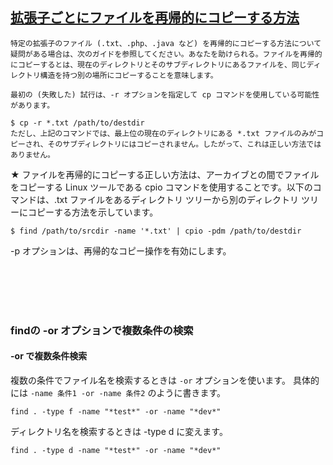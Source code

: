 ## [拡張子ごとにファイルを再帰的にコピーする方法](https://tex2e.github.io/blog/shell/find-name-or)

```
特定の拡張子のファイル (.txt、.php、.java など) を再帰的にコピーする方法について疑問がある場合は、次のガイドを参照してください。あなたを助けられる。ファイルを再帰的にコピーするとは、現在のディレクトリとそのサブディレクトリにあるファイルを、同じディレクトリ構造を持つ別の場所にコピーすることを意味します。

最初の (失敗した) 試行は、-r オプションを指定して cp コマンドを使用している可能性があります。

$ cp -r *.txt /path/to/destdir
ただし、上記のコマンドでは、最上位の現在のディレクトリにある *.txt ファイルのみがコピーされ、そのサブディレクトリにはコピーされません。したがって、これは正しい方法ではありません。
```

★
ファイルを再帰的にコピーする正しい方法は、アーカイブとの間でファイルをコピーする Linux ツールである cpio コマンドを使用することです。以下のコマンドは、.txt ファイルをあるディレクトリ ツリーから別のディレクトリ ツリーにコピーする方法を示しています。<br>

```
$ find /path/to/srcdir -name '*.txt' | cpio -pdm /path/to/destdir
```
-p オプションは、再帰的なコピー操作を有効にします。<br>

<br><br><br><br>
### findの -or オプションで複数条件の検索
#### -or で複数条件検索
複数の条件でファイル名を検索するときは `-or` オプションを使います。 具体的には `-name 条件1 -or -name 条件2` のように書きます。<br>
```
find . -type f -name "*test*" -or -name "*dev*"
```

ディレクトリ名を検索するときは -type d に変えます。<br>
```
find . -type d -name "*test*" -or -name "*dev*"
```
